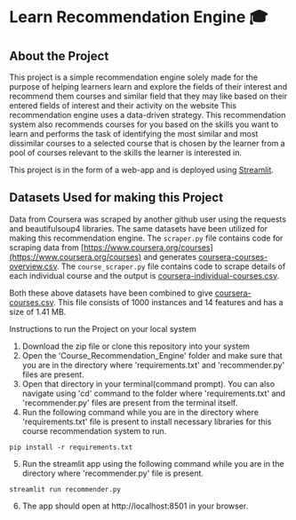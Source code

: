 # Learn Recommendation Engine :mortar_board:


## About the Project
This project is a simple recommendation engine solely made for the purpose of helping learners learn and explore the fields of their interest and recommend them courses and similar field that they may like based on their entered fields of interest and their activity on the website This recommendation engine uses a data-driven strategy. This recommendation system also recommends courses for you based on the skills you want to learn and performs the task of identifying the most similar and most dissimilar courses to a selected course that is chosen by the learner from a pool of courses relevant to the skills the learner is interested in. 

This project is in the form of a web-app and is deployed using [Streamlit](https://www.streamlit.io/).

## Datasets Used for making this Project
Data from Coursera was scraped by another github user using the requests and beautifulsoup4 libraries. The same datasets have been utilized for making this recommendation engine. The ```scraper.py``` file contains code for scraping data from [https://www.coursera.org/courses](https://www.coursera.org/courses) and generates [coursera-courses-overview.csv](https://github.com/ry05/couReco/blob/master/data/coursera-courses-overview.csv). The ```course_scraper.py``` file contains code to scrape details of each individual course and the output is [coursera-individual-courses.csv](https://github.com/ry05/couReco/blob/master/data/coursera-individual-courses.csv).  

Both these above datasets have been combined to give [coursera-courses.csv](https://github.com/ry05/couReco/blob/master/data/coursera-courses.csv). This file consists of 1000 instances and 14 features and has a size of 1.41 MB.

Instructions to run the Project on your local system

1. Download the zip file or clone this repository into your system
2. Open the 'Course_Recommendation_Engine' folder and make sure that you are in the directory where 'requirements.txt' and 'recommender.py' files are present.
3. Open that directory in your terminal(command prompt). You can also navigate using 'cd' command to the folder where 'requirements.txt' and 'recommender.py' files are present from the terminal itself.
4. Run the following command while you are in the directory where 'requirements.txt' file is present to install necessary libraries for this course recommendation system to run.
  ```
  pip install -r requirements.txt
  ```
5. Run the streamlit app using the following command while you are in the directory where 'recommender.py' file is present.
  ```
  streamlit run recommender.py
  ```
6. The app should open at http://localhost:8501 in your browser.
